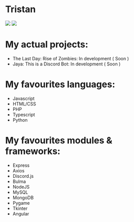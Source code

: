 # Tristan

<img src="https://discord.c99.nl/widget/theme-4/771317042653167627.png">
<img src="https://img.shields.io/badge/hello-world!-brightgreen">


# My actual projects:

+ The Last Day: Rise of Zombies: In development ( Soon )
+ Jaya: This is a Discord Bot: In development ( Soon )

# My favourites languages:

+ Javascript
+ HTML/CSS
+ PHP
+ Typescript
+ Python

# My favourites modules & frameworks:

+ Express
+ Axios
+ Discord.js
+ Bulma
+ NodeJS
+ MySQL
+ MongoDB
+ Pygame
+ Tkinter
+ Angular

